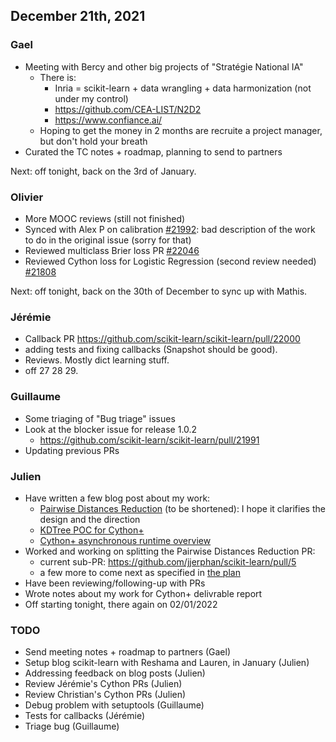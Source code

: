 ## December 21th, 2021

### Gael

- Meeting with Bercy and other big projects of "Stratégie National IA"
    - There is:
        - Inria = scikit-learn + data wrangling + data harmonization (not under my control)
        - https://github.com/CEA-LIST/N2D2
        - https://www.confiance.ai/
    - Hoping to get the money in 2 months are recruite a project manager, but don't hold your breath
- Curated the TC notes + roadmap, planning to send to partners

Next: off tonight, back on the 3rd of January.

### Olivier

- More MOOC reviews (still not finished)
- Synced with Alex P on calibration [#21992](https://github.com/scikit-learn/scikit-learn/pull/21992): bad description of the work to do in the original issue (sorry for that)
- Reviewed multiclass Brier loss PR [#22046](https://github.com/scikit-learn/scikit-learn/pull/22046)
- Reviewed Cython loss for Logistic Regression (second review needed) [#21808](https://github.com/scikit-learn/scikit-learn/pull/21808)

Next: off tonight, back on the 30th of December to sync up with Mathis.

### Jérémie
- Callback PR https://github.com/scikit-learn/scikit-learn/pull/22000
- adding tests and fixing callbacks (Snapshot should be good).
- Reviews. Mostly dict learning stuff.
- off 27 28 29.

### Guillaume

- Some triaging of "Bug triage" issues
- Look at the blocker issue for release 1.0.2
    - https://github.com/scikit-learn/scikit-learn/pull/21991
- Updating previous PRs


### Julien

 - Have written a few blog post about my work:
    - [Pairwise Distances Reduction](https://jjerphan.xyz/pairwise-distances-reductions.html) (to be shortened): I hope it clarifies the design and the direction
    - [KDTree POC for Cython+](https://jjerphan.xyz/kd-tree.html)
    - [Cython+ asynchronous runtime overview](https://jjerphan.xyz/cython-async-backend.html)
 - Worked and working on splitting the Pairwise Distances Reduction PR:
     - current sub-PR: https://github.com/jjerphan/scikit-learn/pull/5
     - a few more to come next as specified in [the plan](https://github.com/scikit-learn/scikit-learn/pull/21462#issuecomment-993862788)
 - Have been reviewing/following-up with PRs
 - Wrote notes about my work for Cython+ delivrable report
 - Off starting tonight, there again on 02/01/2022

### TODO
 - Send meeting notes + roadmap to partners (Gael)
 - Setup blog scikit-learn with Reshama and Lauren, in January (Julien)
 - Addressing feedback on blog posts (Julien)
 - Review Jérémie's Cython PRs (Julien)
 - Review Christian's Cython PRs (Julien)
 - Debug problem with setuptools (Guillaume)
 - Tests for callbacks (Jérémie)
 - Triage bug (Guillaume)
